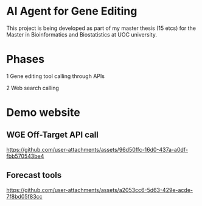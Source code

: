# AI Agent for Gene Editing

This project is being developed as part of my master thesis (15 etcs) for the Master in Bioinformatics and Biostatistics at UOC university. 

# Phases

1 Gene editing tool calling through APIs

2 Web search calling 

# Demo website

## WGE Off-Target API call

https://github.com/user-attachments/assets/96d50ffc-16d0-437a-a0df-fbb570543be4

## Forecast tools

https://github.com/user-attachments/assets/a2053cc6-5d63-429e-acde-7f8bd05f83cc





